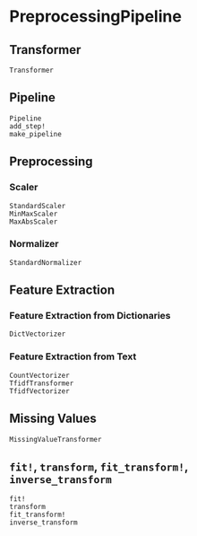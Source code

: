 # PreprocessingPipeline

## Transformer
```@docs
Transformer
```

## Pipeline
```@docs
Pipeline
add_step!
make_pipeline
```

## Preprocessing
### Scaler
```@docs
StandardScaler
MinMaxScaler
MaxAbsScaler
```
### Normalizer
```@docs
StandardNormalizer
```

## Feature Extraction
### Feature Extraction from Dictionaries
```@docs
DictVectorizer
```

### Feature Extraction from Text
```@docs
CountVectorizer
TfidfTransformer
TfidfVectorizer
```

## Missing Values
```@docs
MissingValueTransformer
```

## `fit!`, `transform`, `fit_transform!`, `inverse_transform`
```@docs
fit!
transform
fit_transform!
inverse_transform
```
